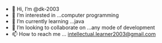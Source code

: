 - 👋 Hi, I’m @dk-2003
- 👀 I’m interested in ...computer programming
- 🌱 I’m currently learning ...java
- 💞️ I’m looking to collaborate on ...any mode of development
- 📫 How to reach me ... intellectual.learner2003@gmail.com

<!---
dk-2003/dk-2003 is a ✨ special ✨ repository because its `README.md` (this file) appears on your GitHub profile.
You can click the Preview link to take a look at your changes.
--->
